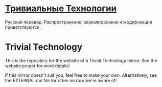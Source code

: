 # [Тривиальные Технологии](https://tt-ru.github.io)

Русский перевод. Распространение, зеркалирвоание и модификации приветствуются.

# Trivial Technology

This is the repository for the website of a Trivial Technology mirror.
See the website proper for more details!

If this mirror doesn't suit you, feel free to make your own.
Alternatively, see the EXTERNAL.md file for other mirrors we're aware of!
